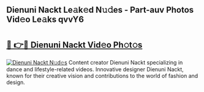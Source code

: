 ## Dienuni Nackt Le𝚊k𝚎d N𝚞𝚍es - Part-auv Photos Vid𝚎o Le𝚊ks qvvY6

# <h2><a href="http://fb6wxq.evod.top/?m=Dienuni+Nackt">🔗 👉🔴 Dienuni Nackt Vid𝚎o Ph𝚘t𝚘s</a></h2>

[![Dienuni Nackt N𝚞d𝚎s](https://i.imgur.com/8V9OHl7.gif)](http://fb6wxq.evod.top/?m=Dienuni+Nackt)
Content creator Dienuni Nackt specializing in dance and lifestyle-related videos. Innovative designer Dienuni Nackt, known for their creative vision and contributions to the world of fashion and design. 
